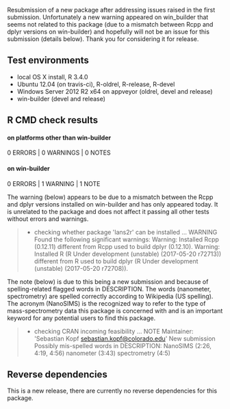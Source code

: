 Resubmission of a new package after addressing issues raised in the first submission. Unfortunately a new warning appeared on win_builder that seems not related to this package (due to a mismatch between Rcpp and dplyr versions on win-builder) and hopefully will not be an issue for this submission (details below). Thank you for considering it for release.

## Test environments

* local OS X install, R 3.4.0
* Ubuntu 12.04 (on travis-ci), R-oldrel, R-release, R-devel
* Windows Server 2012 R2 x64 on appveyor (oldrel, devel and release)
* win-builder (devel and release)

## R CMD check results

#### on platforms other than win-builder

0 ERRORS | 0 WARNINGS | 0 NOTES

#### on win-builder

0 ERRORS | 1 WARNING | 1 NOTE

The warning (below) appears to be due to a mismatch between the Rcpp and dplyr versions installed on win-builder and has only appeared today. It is unrelated to the package and does not affect it passing all other tests without errors and warnings.

> * checking whether package 'lans2r' can be installed ... WARNING
Found the following significant warnings:
  Warning: Installed Rcpp (0.12.11) different from Rcpp used to build dplyr (0.12.10).
  Warning: Installed R (R Under development (unstable) (2017-05-20 r72713)) different from R used to build dplyr (R Under development (unstable) (2017-05-20 r72708)).

The note (below) is due to this being a new submission and because of spelling-related flagged words in DESCRIPTION. The words (nanometer, spectrometry) are spelled correctly according to Wikipedia (US spelling). The acronym (NanoSIMS) is the recognized way to refer to the type of mass-spectrometry data this package is concerned with and is an important keyword for any potential users to find this package.

> * checking CRAN incoming feasibility ... NOTE
Maintainer: 'Sebastian Kopf <sebastian.kopf@colorado.edu>'
New submission
Possibly mis-spelled words in DESCRIPTION:
  NanoSIMS (2:26, 4:19, 4:56)
  nanometer (3:43)
  spectrometry (4:5)

## Reverse dependencies

This is a new release, there are currently no reverse dependencies for this package.
